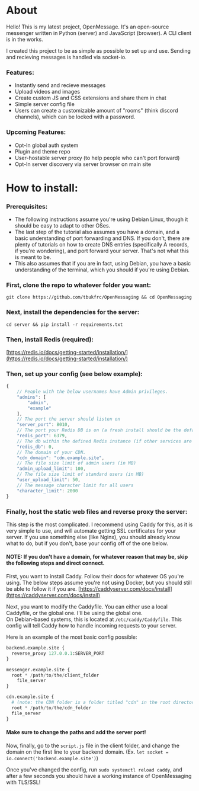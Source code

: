 # About

Hello! This is my latest project, OpenMessage. It's an open-source messenger written in Python (server) and JavaScript (browser). A CLI client is in the works.

I created this project to be as simple as possible to set up and use. Sending and recieving messages is handled via socket-io.

### Features:
* Instantly send and recieve messages
* Upload videos and images
* Create custom JS and CSS extensions and share them in chat
* Simple server config file
* Users can create a customizable amount of "rooms" (think discord channels), which can be locked with a password.

### Upcoming Features:
* Opt-In global auth system
* Plugin and theme repo
* User-hostable server proxy (to help people who can't port forward)
* Opt-In server discovery via server browser on main site

# How to install:

### Prerequisites:
* The following instructions assume you're using Debian Linux, though it should be easy to adapt to other OSes.
* The last step of the tutorial also assumes you have a domain, and a basic understanding of port forwarding and DNS. If you don't, there are plenty of tutorials on how to create DNS entries (specifically A records, if you're wondering), and port forward your server. That's not what this is meant to be.
* This also assumes that if you are in fact, using Debian, you have a basic understanding of the terminal, which you should if you're using Debian.


### First, clone the repo to whatever folder you want:  
`git clone https://github.com/tbukfrc/OpenMessaging && cd OpenMessaging`

### Next, install the dependencies for the server:  
`cd server && pip install -r requirements.txt`

### Then, install Redis (required):  
[https://redis.io/docs/getting-started/installation/](https://redis.io/docs/getting-started/installation/)

### Then, set up your config (see below example):  
```js
{
    // People with the below usernames have Admin privileges.
    "admins": [
        "admin",
        "example"
    ],
    // The port the server should listen on
    "server_port": 8010,
    // The port your Redis DB is on (a fresh install should be the default of 6379, if you have multiple instances make sure to change this to a new one)
    "redis_port": 6379,
    // The db within the defined Redis instance (if other services are using Redis, I would highly recommend creating a new instance, but changing this would work too)
    "redis_db": 0,
    // The domain of your CDN.
    "cdn_domain": "cdn.example.site",
    // The file size limit of admin users (in MB)
    "admin_upload_limit": 100,
    // The file size limit of standard users (in MB)
    "user_upload_limit": 50,
    // The message character limit for all users
    "character_limit": 2000
}
```
### Finally, host the static web files and reverse proxy the server:  

This step is the most complicated. I recommend using Caddy for this, as it is very simple to use, and will automate getting SSL certificates for your server.
If you use something else (like Nginx), you should already know what to do, but if you don't, base your config off of the one below.

#### NOTE: If you don't have a domain, for whatever reason that may be, skip the following steps and direct connect.

First, you want to install Caddy. Follow their docs for whatever OS you're using. The below steps assume you're not using Docker, but you should still be able to follow it if you are.
[https://caddyserver.com/docs/install](https://caddyserver.com/docs/install)

Next, you want to modify the Caddyfile. You can either use a local Caddyfile, or the global one. I'll be using the global one.  
On Debian-based systems, this is located at `/etc/caddy/Caddyfile`. This config will tell Caddy how to handle incoming requests to your server.  

Here is an example of the most basic config possible:
```py
backend.example.site {
  reverse_proxy 127.0.0.1:SERVER_PORT
}

messenger.example.site {
  root * /path/to/the/client_folder
	file_server
}

cdn.example.site {
  # (note: the CDN folder is a folder titled "cdn" in the root directory/the folder containing the client and server folders).
  root * /path/to/the/cdn_folder
  file_server
}
```
#### Make sure to change the paths and add the server port!

Now, finally, go to the `script.js` file in the client folder, and change the domain on the first line to your backend domain. (Ex. `let socket = io.connect('backend.example.site')`)

Once you've changed the config, run `sudo systemctl reload caddy`, and after a few seconds you should have a working instance of OpenMessaging with TLS/SSL!
